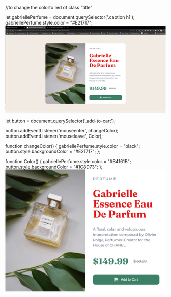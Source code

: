 //to change the colorto red of class "title"

let gabriellePerfume = document.querySelector('.caption h1');
gabriellePerfume.style.color = "#E21717";
![gabrielle image](image.png)

let button = document.querySelector('.add-to-cart');

button.addEventListener('mouseenter', changeColor);
button.addEventListener('mouseleave', Color);

function changeColor() {
    gabriellePerfume.style.color = "black";
    button.style.backgroundColor = "#E21717";
};

function Color() {
    gabriellePerfume.style.color = "#B4161B";
    button.style.backgroundColor = "#1C8D73";
};
![Add to card ](image-1.png)